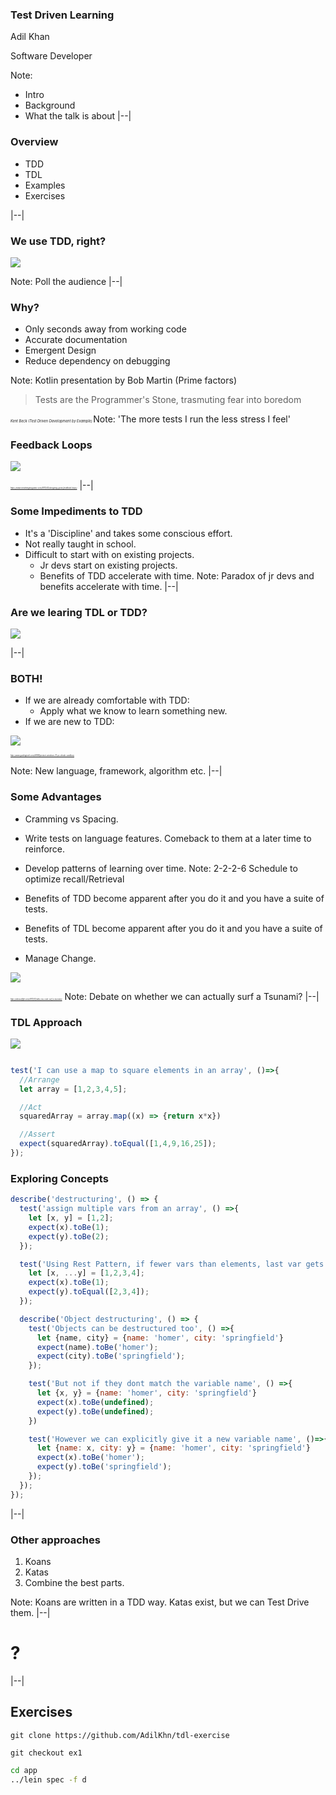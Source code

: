 ### Test Driven Learning

Adil Khan

Software Developer

Note: 
- Intro
- Background
- What the talk is about
|--|
### Overview
- TDD
- TDL
- Examples
- Exercises

|--|

### We use TDD, right?

![](./assets/images/gandalf.jpg)<!-- .element: class="stretch" -->

Note: Poll the audience
|--|
### Why?
- Only seconds away from working code <!-- .element: class="fragment" data-fragment-index="1" -->
- Accurate documentation <!-- .element: class="fragment" data-fragment-index="2" -->
- Emergent Design <!-- .element: class="fragment" data-fragment-index="3" -->
- Reduce dependency on debugging <!-- .element: class="fragment" data-fragment-index="4" -->

Note: Kotlin presentation by Bob Martin (Prime factors)


> Tests are the Programmer's Stone, trasmuting fear into boredom

<cite style="font-size: 40%"> *Kent Beck (Test Driven Development by Example)* </cite>
Note: 'The more tests I run the less stress I feel'


### Feedback Loops
![](./assets/images/fb-loop.png)

<cite style="font-size: 20%">https://www.smashingmagazine.com/2013/02/designing-great-feedback-loops/</cite>
|--|
### Some Impediments to TDD
- It's a 'Discipline' and takes some conscious effort.<!-- .element: class="fragment" data-fragment-index="0" -->
- Not really taught in school.<!-- .element: class="fragment" data-fragment-index="1" -->
- Difficult to start with on existing projects.<!-- .element: class="fragment" data-fragment-index="2" -->
  - Jr devs start on existing projects.<!-- .element: class="fragment" data-fragment-index="3" -->
  - Benefits of TDD accelerate with time.<!-- .element: class="fragment" data-fragment-index="4" -->
Note: Paradox of jr devs and benefits accelerate with time.
|--|
### Are we learing TDL or TDD?

![](./assets/images/confused.jpg)

|--|
### BOTH!
- If we are already comfortable with TDD:<!-- .element: class="fragment" data-fragment-index="1" -->
  - Apply what we know to learn something new.<!-- .element: class="fragment" data-fragment-index="2" -->
- If we are new to TDD: <!-- .element: class="fragment" data-fragment-index="3" -->

![](./assets/images/sandbox.png)<!-- .element: class="fragment" width="50%" height="50%"  data-fragment-index="4" -->

<cite class="fragment" data-fragment-index="4" style="font-size: 20%">http://www.guidingtech.com/56168/protect-windows-10-pc-shade-sandbox/</cite>

Note: New language, framework, algorithm etc.
|--|
### Some Advantages
- Cramming vs Spacing.<!-- .element: class="fragment" data-fragment-index="2" -->
- Write tests on language features. Comeback to them at a later time to reinforce.<!-- .element: class="fragment" data-fragment-index="3" -->
- Develop patterns of learning over time.<!-- .element: class="fragment" data-fragment-index="4" -->
Note: 2-2-2-6 Schedule to optimize recall/Retrieval


- Benefits of TDD become apparent after you do it and you have a suite of tests.
- Benefits of TDL become apparent after you do it and you have a suite of tests.
- Manage Change. <!-- .element: class="fragment" data-fragment-index="1" -->

![](./assets/images/tsunami-hazard.jpg)<!-- .element: class="fragment" width="30%" height="30%"  data-fragment-index="1" -->

<cite class="fragment" data-fragment-index="1" style="font-size: 20%">http://indosurflife.com/2013/12/why-you-cant-surf-a-tsunami/</cite>
Note: Debate on whether we can actually surf a Tsunami?
|--|
### TDL Approach

![](./assets/images/node-repl.png)<!-- .element: class="fragment" data-fragment-index="1" -->

```javascript

test('I can use a map to square elements in an array', ()=>{
  //Arrange
  let array = [1,2,3,4,5];

  //Act
  squaredArray = array.map((x) => {return x*x})

  //Assert
  expect(squaredArray).toEqual([1,4,9,16,25]);
});

```
<!-- .element: class="fragment" data-fragment-index="2" -->



### Exploring Concepts

```javascript
describe('destructuring', () => {
  test('assign multiple vars from an array', () =>{
    let [x, y] = [1,2];
    expect(x).toBe(1);
    expect(y).toBe(2);
  });

  test('Using Rest Pattern, if fewer vars than elements, last var gets rest', () =>{
    let [x, ...y] = [1,2,3,4];
    expect(x).toBe(1);
    expect(y).toEqual([2,3,4]);
  });

  describe('Object destructuring', () => {
    test('Objects can be destructured too', () =>{
      let {name, city} = {name: 'homer', city: 'springfield'}
      expect(name).toBe('homer');
      expect(city).toBe('springfield');
    });

    test('But not if they dont match the variable name', () =>{
      let {x, y} = {name: 'homer', city: 'springfield'}
      expect(x).toBe(undefined);
      expect(y).toBe(undefined);
    })

    test('However we can explicitly give it a new variable name', ()=>{
      let {name: x, city: y} = {name: 'homer', city: 'springfield'}
      expect(x).toBe('homer');
      expect(y).toBe('springfield');
    });
  });
});
``` 
<!-- .element: style="font-size: 32%" class="stretch" -->

|--|
### Other approaches
1. Koans
2. Katas
3. Combine the best parts.

Note: Koans are written in a TDD way. Katas exist, but we can Test Drive them.
|--|
# ? <!-- .element: style="font-size: 1500%" -->
|--|
## Exercises

```
git clone https://github.com/AdilKhn/tdl-exercise

```

```
git checkout ex1
```

```bash
cd app
../lein spec -f d
```
